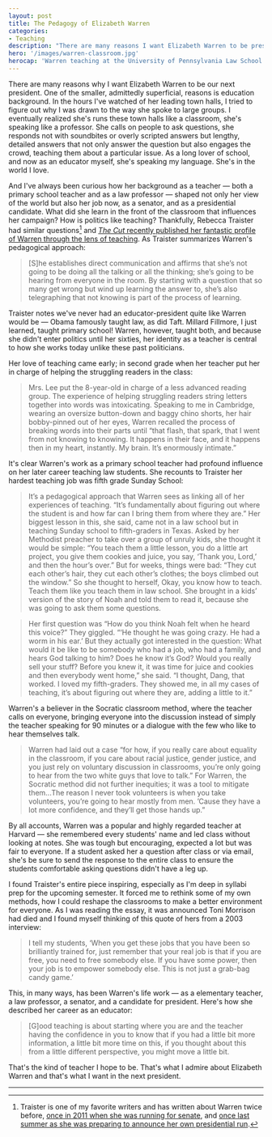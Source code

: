 ```yaml
---
layout: post
title: The Pedagogy of Elizabeth Warren
categories:
- Teaching
description: "There are many reasons I want Elizabeth Warren to be president. Her background as a teacher is one of them."
hero: '/images/warren-classroom.jpg'
herocap: 'Warren teaching at the University of Pennsylvania Law School in the early 1990s. Image via The Cut'
---
```


There are many reasons why I want Elizabeth Warren to be our next president. One of the smaller, admittedly superficial, reasons is education background. In the hours I've watched of her leading town halls, I tried to figure out why I was drawn to the way she spoke to large groups. I eventually realized she's runs these town halls like a classroom, she's speaking like a professor. She calls on people to ask questions, she responds not with soundbites or overly scripted answers but lengthy, detailed answers that not only answer the question but also engages the crowd, teaching them about a particular issue. As a long lover of school, and now as an educator myself, she's speaking my language. She's in the world I love.

And I've always been curious how her background as a teacher — both a primary school teacher and as a law professor — shaped not only her view of the world but also her job now, as a senator, and as a presidential candidate. What did she learn in the front of the classroom that influences her campaign? How is politics like teaching? Thankfully, Rebecca Traister had similar questions[^1] and [*The Cut* recently published her fantastic profile of Warren through the lens of teaching](https://www.thecut.com/2019/08/elizabeth-warren-teacher-presidential-candidate.html). As Traister summarizes Warren's pedagogical approach:

> [S]he establishes direct communication and affirms that she’s not going to be doing all the talking or all the thinking; she’s going to be hearing from everyone in the room. By starting with a question that so many get wrong but wind up learning the answer to, she’s also telegraphing that not knowing is part of the process of learning.

Traister notes we've never had an educator-president quite like Warren would be — Obama famously taught law, as did Taft. Millard Fillmore, I just learned, taught primary school! Warren, however, taught both, and because she didn't enter politics until her sixties, her identity as a teacher is central to how she works today unlike these past politicians.

Her love of teaching came early; in second grade when her teacher put her in charge of helping the struggling readers in the class:

> Mrs. Lee put the 8-year-old in charge of a less advanced reading group. The experience of helping struggling readers string letters together into words was intoxicating. Speaking to me in Cambridge, wearing an oversize button-down and baggy chino shorts, her hair bobby-pinned out of her eyes, Warren recalled the process of breaking words into their parts until “that flash, that spark, that I went from not knowing to knowing. It happens in their face, and it happens then in my heart, instantly. My brain. It’s enormously intimate.”

It's clear Warren's work as a primary school teacher had profound influence on her later career teaching law students. She recounts to Traister her hardest teaching job was fifth grade Sunday School:

> It’s a pedagogical approach that Warren sees as linking all of her experiences of teaching. “It’s fundamentally about figuring out where the student is and how far can I bring them from where they are.” Her biggest lesson in this, she said, came not in a law school but in teaching Sunday school to fifth-graders in Texas. Asked by her Methodist preacher to take over a group of unruly kids, she thought it would be simple: “You teach them a little lesson, you do a little art project, you give them cookies and juice, you say, ‘Thank you, Lord,’ and then the hour’s over.” But for weeks, things were bad: “They cut each other’s hair, they cut each other’s clothes; the boys climbed out the window.” So she thought to herself, Okay, you know how to teach. Teach them like you teach them in law school. She brought in a kids’ version of the story of Noah and told them to read it, because she was going to ask them some questions.

> Her first question was “How do you think Noah felt when he heard this voice?” They giggled. “‘He thought he was going crazy. He had a worm in his ear.’ But they actually got interested in the question: What would it be like to be somebody who had a job, who had a family, and hears God talking to him? Does he know it’s God? Would you really sell your stuff? Before you knew it, it was time for juice and cookies and then everybody went home,” she said. “I thought, Dang, that worked. I loved my fifth-graders. They showed me, in all my cases of teaching, it’s about figuring out where they are, adding a little to it.”

Warren's a believer in the Socratic classroom method, where the teacher calls on everyone, bringing everyone into the discussion instead of simply the teacher speaking for 90 minutes or a dialogue with the few who like to hear themselves talk.

> Warren had laid out a case “for how, if you really care about equality in the classroom, if you care about racial justice, gender justice, and you just rely on voluntary discussion in classrooms, you’re only going to hear from the two white guys that love to talk.” For Warren, the Socratic method did not further inequities; it was a tool to mitigate them...The reason I never took volunteers is when you take volunteers, you’re going to hear mostly from men. ’Cause they have a lot more confidence, and they’ll get those hands up.”

By all accounts, Warren was a popular and highly regarded teacher at Harvard — she remembered every students' name and led class without looking at notes. She was tough but encouraging, expected a lot but was fair to everyone. If a student asked her a question after class or via email, she's be sure to send the response to the entire class to ensure the students comfortable asking questions didn't have a leg up.

I found Traister's entire piece inspiring, especially as I'm deep in syllabi prep for the upcoming semester. It forced me to rethink some of my own methods, how I could reshape the classrooms to make a better environment for everyone. As I was reading the essay, it was announced Toni Morrison had died and I found myself thinking of this quote of hers from a 2003 interview:

> I tell my students, ‘When you get these jobs that you have been so brilliantly trained for, just remember that your real job is that if you are free, you need to free somebody else. If you have some power, then your job is to empower somebody else. This is not just a grab-bag candy game.’

This, in many ways, has been Warren's life work — as a elementary teacher, a law professor, a senator, and a candidate for president. Here's how she described her career as an educator:

> [G]ood teaching is about starting where you are and the teacher having the confidence in you to know that if you had a little bit more information, a little bit more time on this, if you thought about this from a little different perspective, you might move a little bit.

That's the kind of teacher I hope to be. That's what I admire about Elizabeth Warren and that's what I want in the next president.

* * *
[^1]: Traister is one of my favorite writers and has written about Warren twice before, [once in 2011 when she was running for senate](https://www.nytimes.com/2011/11/20/magazine/heaven-is-a-place-called-elizabeth-warren.html?mtrref=www.google.com&gwh=9B35F198C9C61BA29D818748C6E3D0A2&gwt=pay&assetType=REGIWALL), and [once last summer as she was preparing to announce her own presidential run](https://www.thecut.com/2018/07/elizabeth-warren-fight-to-defeat-trump.html).

